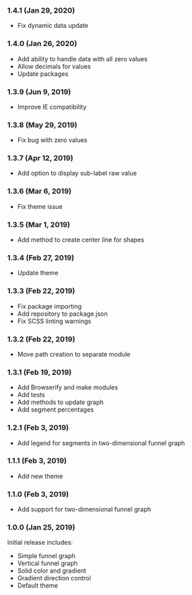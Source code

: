 ### 1.4.1 (Jan 29, 2020)

* Fix dynamic data update

### 1.4.0 (Jan 26, 2020)

* Add ability to handle data with all zero values
* Allow decimals for values
* Update packages

### 1.3.9 (Jun 9, 2019)

* Improve IE compatibility

### 1.3.8 (May 29, 2019)

* Fix bug with zero values

### 1.3.7 (Apr 12, 2019)

* Add option to display sub-label raw value

### 1.3.6 (Mar 6, 2019)

* Fix theme issue

### 1.3.5 (Mar 1, 2019)

* Add method to create center line for shapes

### 1.3.4 (Feb 27, 2019)

* Update theme

### 1.3.3 (Feb 22, 2019)

* Fix package importing
* Add repository to package.json
* Fix SCSS linting warnings

### 1.3.2 (Feb 22, 2019)

* Move path creation to separate module

### 1.3.1 (Feb 19, 2019)

* Add Browserify and make modules
* Add tests
* Add methods to update graph
* Add segment percentages

### 1.2.1 (Feb 3, 2019)

* Add legend for segments in two-dimensional funnel graph

### 1.1.1 (Feb 3, 2019)

* Add new theme

### 1.1.0 (Feb 3, 2019)

* Add support for two-dimensional funnel graph

### 1.0.0 (Jan 25, 2019)

Initial release includes:
* Simple funnel graph
* Vertical funnel graph
* Solid color and gradient
* Gradient direction control
* Default theme
